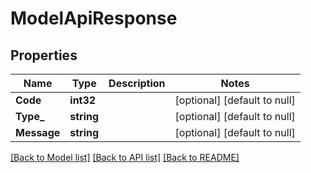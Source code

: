 # ModelApiResponse

## Properties
| Name        | Type       | Description | Notes                        |
|-------------|------------|-------------|------------------------------|
| **Code**    | **int32**  |             | [optional] [default to null] |
| **Type_**   | **string** |             | [optional] [default to null] |
| **Message** | **string** |             | [optional] [default to null] |

[[Back to Model list]](../README.md#documentation-for-models) [[Back to API list]](../README.md#documentation-for-api-endpoints) [[Back to README]](../README.md)

